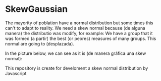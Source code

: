 # SkewGaussian

The mayority of poblation have a normal distribution but some times this can't to adapt to reality. We need a skew normal because (de alguna manera) the distributio was modify, for example: We have a group that it was formed (a partir) the best (or peores) measures of many groups. This normal are going to (desplazada).

In the picture below, we can see as it is (de manera gráfica una skew normal):





This repository is create for develoment a skew normal distribution by Javascript

